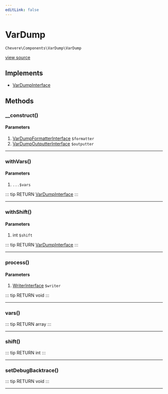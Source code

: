 ```yaml
---
editLink: false
---
```


# VarDump

`Chevere\Components\VarDump\VarDump`

[view source](https://github.com/chevere/chevere/blob/master/VarDump/VarDump.php)

## Implements

- [VarDumpInterface](../../Interfaces/VarDump/VarDumpInterface.md)

## Methods

### __construct()

#### Parameters

1. [VarDumpFormatterInterface](../../Interfaces/VarDump/VarDumpFormatterInterface.md) `$formatter`
2. [VarDumpOutputterInterface](../../Interfaces/VarDump/VarDumpOutputterInterface.md) `$outputter`

---

### withVars()

#### Parameters

1.  `...$vars`

::: tip RETURN
[VarDumpInterface](../../Interfaces/VarDump/VarDumpInterface.md)
:::

---

### withShift()

#### Parameters

1. int `$shift`

::: tip RETURN
[VarDumpInterface](../../Interfaces/VarDump/VarDumpInterface.md)
:::

---

### process()

#### Parameters

1. [WriterInterface](../../Interfaces/Writer/WriterInterface.md) `$writer`

::: tip RETURN
void
:::

---

### vars()

::: tip RETURN
array
:::

---

### shift()

::: tip RETURN
int
:::

---

### setDebugBacktrace()

::: tip RETURN
void
:::

---
